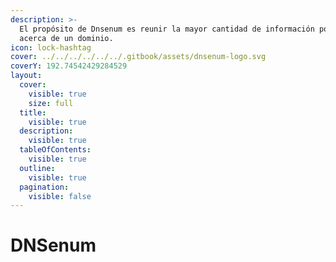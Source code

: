 ```yaml
---
description: >-
  El propósito de Dnsenum es reunir la mayor cantidad de información posible
  acerca de un dominio.
icon: lock-hashtag
cover: ../../../../../../.gitbook/assets/dnsenum-logo.svg
coverY: 192.74542429284529
layout:
  cover:
    visible: true
    size: full
  title:
    visible: true
  description:
    visible: true
  tableOfContents:
    visible: true
  outline:
    visible: true
  pagination:
    visible: false
---
```


# DNSenum

